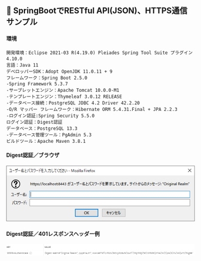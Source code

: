 ﻿## :leaves: SpringBootでRESTful API(JSON)、HTTPS通信サンプル

#### 環境
```
開発環境：Eclipse 2021-03 R(4.19.0) Pleiades Spring Tool Suite プラグイン 4.10.0
言語：Java 11
デベロッパーSDK：Adopt OpenJDK 11.0.11 + 9
フレームワーク：Spring Boot 2.5.0
-Spring Framework 5.3.7
-サーブレットエンジン：Apache Tomcat 10.0.0-M1
-テンプレートエンジン：Thymeleaf 3.0.12 RELEASE
-データベース接続：PostgreSQL JDBC 4.2 Driver 42.2.20
-O/R マッパー フレームワーク：Hibernate ORM 5.4.31.Final + JPA 2.2.3
-ログイン認証:Spring Security 5.5.0  
ログイン認証：Digest認証
データベース：PostgreSQL 13.3
-データベース管理ツール：PgAdmin 5.3
ビルドツール：Apache Maven 3.8.1
```

#### Digest認証／ブラウザ  
![Img](ReadmeImg.png)

#### Digest認証／401レスポンスヘッダー例  
![Img2](ReadmeImg2.png)